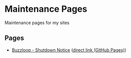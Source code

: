 # Maintenance Pages
Maintenance pages for my sites

## Pages
* [Buzzloop - Shutdown Notice](https://buzzloop.unisontech.org) ([direct link (GitHub Pages)](https://hkamran80.github.io/maintenance-pages/buzzloop_shutdown_notice.html))
